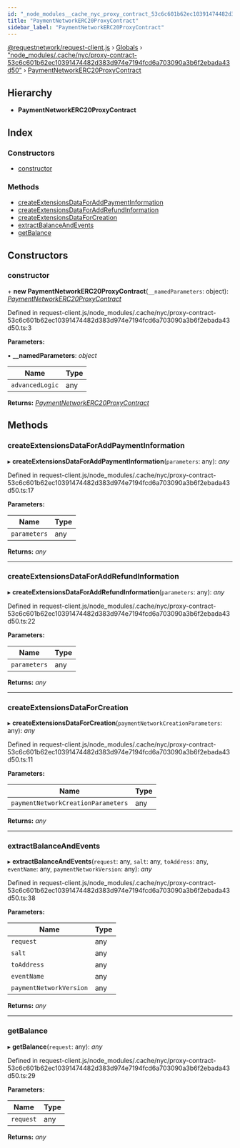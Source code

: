 ```yaml
---
id: "_node_modules__cache_nyc_proxy_contract_53c6c601b62ec10391474482d383d974e7194fcd6a703090a3b6f2ebada43d50_.paymentnetworkerc20proxycontract"
title: "PaymentNetworkERC20ProxyContract"
sidebar_label: "PaymentNetworkERC20ProxyContract"
---
```


[@requestnetwork/request-client.js](../index.md) › [Globals](../globals.md) › ["node_modules/.cache/nyc/proxy-contract-53c6c601b62ec10391474482d383d974e7194fcd6a703090a3b6f2ebada43d50"](../modules/_node_modules__cache_nyc_proxy_contract_53c6c601b62ec10391474482d383d974e7194fcd6a703090a3b6f2ebada43d50_.md) › [PaymentNetworkERC20ProxyContract](_node_modules__cache_nyc_proxy_contract_53c6c601b62ec10391474482d383d974e7194fcd6a703090a3b6f2ebada43d50_.paymentnetworkerc20proxycontract.md)

## Hierarchy

* **PaymentNetworkERC20ProxyContract**

## Index

### Constructors

* [constructor](_node_modules__cache_nyc_proxy_contract_53c6c601b62ec10391474482d383d974e7194fcd6a703090a3b6f2ebada43d50_.paymentnetworkerc20proxycontract.md#constructor)

### Methods

* [createExtensionsDataForAddPaymentInformation](_node_modules__cache_nyc_proxy_contract_53c6c601b62ec10391474482d383d974e7194fcd6a703090a3b6f2ebada43d50_.paymentnetworkerc20proxycontract.md#createextensionsdataforaddpaymentinformation)
* [createExtensionsDataForAddRefundInformation](_node_modules__cache_nyc_proxy_contract_53c6c601b62ec10391474482d383d974e7194fcd6a703090a3b6f2ebada43d50_.paymentnetworkerc20proxycontract.md#createextensionsdataforaddrefundinformation)
* [createExtensionsDataForCreation](_node_modules__cache_nyc_proxy_contract_53c6c601b62ec10391474482d383d974e7194fcd6a703090a3b6f2ebada43d50_.paymentnetworkerc20proxycontract.md#createextensionsdataforcreation)
* [extractBalanceAndEvents](_node_modules__cache_nyc_proxy_contract_53c6c601b62ec10391474482d383d974e7194fcd6a703090a3b6f2ebada43d50_.paymentnetworkerc20proxycontract.md#extractbalanceandevents)
* [getBalance](_node_modules__cache_nyc_proxy_contract_53c6c601b62ec10391474482d383d974e7194fcd6a703090a3b6f2ebada43d50_.paymentnetworkerc20proxycontract.md#getbalance)

## Constructors

###  constructor

\+ **new PaymentNetworkERC20ProxyContract**(`__namedParameters`: object): *[PaymentNetworkERC20ProxyContract](_node_modules__cache_nyc_proxy_contract_53c6c601b62ec10391474482d383d974e7194fcd6a703090a3b6f2ebada43d50_.paymentnetworkerc20proxycontract.md)*

Defined in request-client.js/node_modules/.cache/nyc/proxy-contract-53c6c601b62ec10391474482d383d974e7194fcd6a703090a3b6f2ebada43d50.ts:3

**Parameters:**

▪ **__namedParameters**: *object*

Name | Type |
------ | ------ |
`advancedLogic` | any |

**Returns:** *[PaymentNetworkERC20ProxyContract](_node_modules__cache_nyc_proxy_contract_53c6c601b62ec10391474482d383d974e7194fcd6a703090a3b6f2ebada43d50_.paymentnetworkerc20proxycontract.md)*

## Methods

###  createExtensionsDataForAddPaymentInformation

▸ **createExtensionsDataForAddPaymentInformation**(`parameters`: any): *any*

Defined in request-client.js/node_modules/.cache/nyc/proxy-contract-53c6c601b62ec10391474482d383d974e7194fcd6a703090a3b6f2ebada43d50.ts:17

**Parameters:**

Name | Type |
------ | ------ |
`parameters` | any |

**Returns:** *any*

___

###  createExtensionsDataForAddRefundInformation

▸ **createExtensionsDataForAddRefundInformation**(`parameters`: any): *any*

Defined in request-client.js/node_modules/.cache/nyc/proxy-contract-53c6c601b62ec10391474482d383d974e7194fcd6a703090a3b6f2ebada43d50.ts:22

**Parameters:**

Name | Type |
------ | ------ |
`parameters` | any |

**Returns:** *any*

___

###  createExtensionsDataForCreation

▸ **createExtensionsDataForCreation**(`paymentNetworkCreationParameters`: any): *any*

Defined in request-client.js/node_modules/.cache/nyc/proxy-contract-53c6c601b62ec10391474482d383d974e7194fcd6a703090a3b6f2ebada43d50.ts:11

**Parameters:**

Name | Type |
------ | ------ |
`paymentNetworkCreationParameters` | any |

**Returns:** *any*

___

###  extractBalanceAndEvents

▸ **extractBalanceAndEvents**(`request`: any, `salt`: any, `toAddress`: any, `eventName`: any, `paymentNetworkVersion`: any): *any*

Defined in request-client.js/node_modules/.cache/nyc/proxy-contract-53c6c601b62ec10391474482d383d974e7194fcd6a703090a3b6f2ebada43d50.ts:38

**Parameters:**

Name | Type |
------ | ------ |
`request` | any |
`salt` | any |
`toAddress` | any |
`eventName` | any |
`paymentNetworkVersion` | any |

**Returns:** *any*

___

###  getBalance

▸ **getBalance**(`request`: any): *any*

Defined in request-client.js/node_modules/.cache/nyc/proxy-contract-53c6c601b62ec10391474482d383d974e7194fcd6a703090a3b6f2ebada43d50.ts:29

**Parameters:**

Name | Type |
------ | ------ |
`request` | any |

**Returns:** *any*
